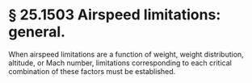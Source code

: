 # § 25.1503   Airspeed limitations: general.

When airspeed limitations are a function of weight, weight distribution, altitude, or Mach number, limitations corresponding to each critical combination of these factors must be established. 




